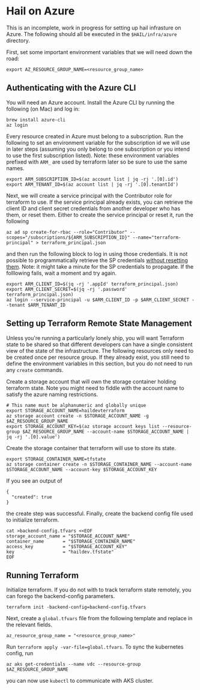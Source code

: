 # Hail on Azure

This is an incomplete, work in progress for setting up hail infrasture on Azure. The
following should all be executed in the `$HAIL/infra/azure` directory.

First, set some important environment variables that we will need down the road:

```
export AZ_RESOURCE_GROUP_NAME=<resource_group_name>
```

## Authenticating with the Azure CLI
You will need an Azure account. Install the Azure CLI by running the following (on Mac) and log in:

```
brew install azure-cli
az login
```

Every resource created in Azure must belong to a subscription.
Run the following to set an environment variable for the subscription id we will
use in later steps (assuming you only belong to one subscription or you intend to
use the first subscription listed).
Note: these environment variables prefixed with `ARM_` are used by terraform
later so be sure to use the same names.

```
export ARM_SUBSCRIPTION_ID=$(az account list | jq -rj '.[0].id')
export ARM_TENANT_ID=$(az account list | jq -rj '.[0].tenantId')
```

Next, we will create a service principal with the Contributor role for terraform
to use. If the service principal already exists, you can retrieve the client ID
and client secret credentials from another developer who has them, or reset
them. Either to create the service principal or reset it, run the following

```
az ad sp create-for-rbac --role="Contributor" --scopes="/subscriptions/${ARM_SUBSCRIPTION_ID}" --name="terraform-principal" > terraform_principal.json
```

and then run the following block to log in using those credentials. It is not
possible to programmatically retrieve the SP credentials [without resetting
them](https://stackoverflow.com/questions/60535578/how-do-i-retrieve-the-service-principal-password-after-creation-using-the-azure/60537958).
Note: it might take a minute for the SP credentials to propagate.
If the folllowing fails, wait a moment and try again.

```
export ARM_CLIENT_ID=$(jq -rj '.appId' terraform_principal.json)
export ARM_CLIENT_SECRET=$(jq -rj '.password' terraform_principal.json)
az login --service-principal -u $ARM_CLIENT_ID -p $ARM_CLIENT_SECRET --tenant $ARM_TENANT_ID
```

## Setting up Terraform Remote State Management

Unless you're running a particularly lonely ship, you will want Terraform state to
be shared so that different developers can have a single consistent
view of the state of the infrastructure. The following resources only need to be created
once per resource group. If they already exist, you still need to define the environment
variables in this section, but you do not need to run any `create` commands.

Create a storage account that will own the storage container holding terraform state.
Note you might need to fiddle with the account name to satisfy the azure naming restrictions.

```
# This name must be alphanumeric and globally unique
export STORAGE_ACCOUNT_NAME=haildevterraform
az storage account create -n $STORAGE_ACCOUNT_NAME -g $AZ_RESOURCE_GROUP_NAME
export STORAGE_ACCOUNT_KEY=$(az storage account keys list --resource-group $AZ_RESOURCE_GROUP_NAME --account-name $STORAGE_ACCOUNT_NAME | jq -rj '.[0].value')
```

Create the storage container that terraform will use to store its state.

```
export STORAGE_CONTAINER_NAME=tfstate
az storage container create -n $STORAGE_CONTAINER_NAME --account-name $STORAGE_ACCOUNT_NAME --account-key $STORAGE_ACCOUNT_KEY
```

If you see an output of
```
{
  "created": true
}
```
the create step was successful. Finally, create the backend config file used to initialize terraform.

```
cat >backend-config.tfvars <<EOF
storage_account_name = "$STORAGE_ACCOUNT_NAME"
container_name       = "$STORAGE_CONTAINER_NAME"
access_key           = "$STORAGE_ACCOUNT_KEY"
key                  = "haildev.tfstate"
EOF
```

## Running Terraform

Initialize terraform. If you do not with to track terraform state remotely, you can
forego the backend-config parameters.

```
terraform init -backend-config=backend-config.tfvars
```

Next, create a `global.tfvars` file from the following template and replace in the relevant fields.

```
az_resource_group_name = "<resource_group_name>"
```

Run `terraform apply -var-file=global.tfvars`. To sync the kubernetes config, run

```
az aks get-credentials --name vdc --resource-group $AZ_RESOURCE_GROUP_NAME
```

you can now use `kubectl` to communicate with AKS cluster.
